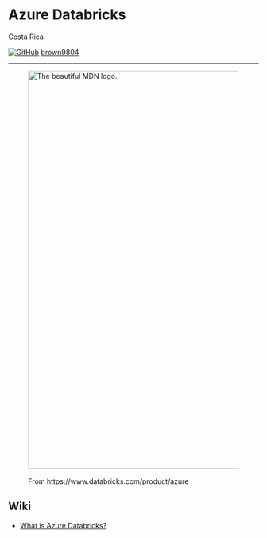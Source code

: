 # Azure Databricks

Costa Rica

[![GitHub](https://img.shields.io/badge/--181717?logo=github&logoColor=ffffff)](https://github.com/)
[brown9804](https://github.com/brown9804)

----------

<figure>
<img
width="800"
src="https://github.com/user-attachments/assets/c6c298f2-aae2-4ae8-b6cc-0407a22a32a2"
alt="The beautiful MDN logo.">
<figcaption> <br/> From https://www.databricks.com/product/azure </figcaption>
</figure>


## Wiki 
 - [What is Azure Databricks?](https://learn.microsoft.com/en-us/azure/databricks/introduction/)
